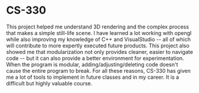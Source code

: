 # CS-330
This project helped me understand 3D rendering and the complex process that makes a simple still-life scene. I have learned a lot working with opengl while also improving my knowledge of C++ and VisualStudio -- all of which will contribute to more expertly executed future products. This project also showed me that modularization not only provides cleaner, easier to navigate code -- but it can also provide a better environment for experimentation. When the program is modular, adding/adjusting/deleting code doesn't cause the entire program to break. For all these reasons, CS-330 has given me a lot of tools to implement in future classes and in my career. It is a difficult but highly valuable course.

